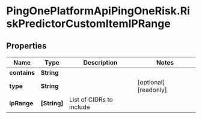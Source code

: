 # PingOnePlatformApiPingOneRisk.RiskPredictorCustomItemIPRange

## Properties

Name | Type | Description | Notes
------------ | ------------- | ------------- | -------------
**contains** | **String** |  | 
**type** | **String** |  | [optional] [readonly] 
**ipRange** | **[String]** | List of CIDRs to include | 


